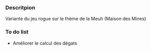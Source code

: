 ### Descritpion

Variante du jeu rogue sur le thème de la Meuh (Maison des Mines)

### To do list

- Améliorer le calcul des dégats